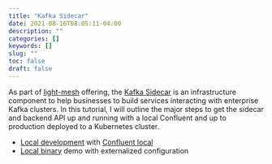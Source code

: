 ```yaml
---
title: "Kafka Sidecar"
date: 2021-08-16T08:05:11-04:00
description: ""
categories: []
keywords: []
slug: ""
toc: false
draft: false
---
```



As part of [light-mesh](/service/mesh/) offering, the [Kafka Sidecar](/service/mesh/kafka/) is an infrastructure component to help businesses to build services interacting with enterprise Kafka clusters. In this tutorial, I will outline the major steps to get the sidecar and backend API up and running with a local Confluent and up to production deployed to a Kubernetes cluster. 

* [Local development][] with [Confluent local][]
* [Local binary][] demo with externalized configuration

[Local development]: /tutorial/kafka-sidecar/local-dev/
[Local binary]: /tutorial/kafka-sidecar/local-binary/
[Confluent local]: /tutorial/kafka-sidecar/confluent-local/
